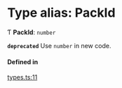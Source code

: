 # Type alias: PackId

Ƭ **PackId**: `number`

**`deprecated`** Use `number` in new code.

#### Defined in

[types.ts:11](https://github.com/coda/packs-sdk/blob/main/types.ts#L11)
